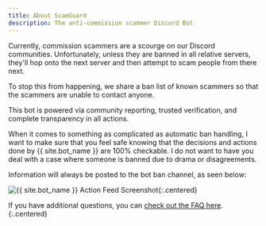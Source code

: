 ```yaml
---
title: About ScamGuard
description: The anti-commission scammer Discord Bot
---
```


Currently, commission scammers are a scourge on our Discord communities. Unfortunately, unless they are banned in all relative servers, they'll hop onto the next server and then attempt to scam people from there next.

To stop this from happening, we share a ban list of known scammers so that the scammers are unable to contact anyone.

This bot is powered via community reporting, trusted verification, and complete transparency in all actions.

When it comes to something as complicated as automatic ban handling, I want to make sure that you feel safe knowing that the decisions and actions done by {{ site.bot_name }} are 100% checkable. I do not want to have you deal with a case where someone is banned due to drama or disagreements.

Information will always be posted to the bot ban channel, as seen below:

![{{ site.bot_name }} Action Feed Screenshot](/assets/botbanchannel.png){:.centered}

<span>If you have additional questions, you can [check out the FAQ here](/faq).</span>{:.centered}
